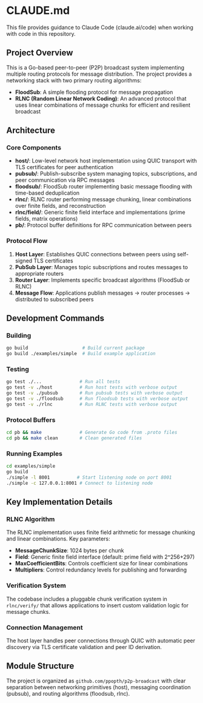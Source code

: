 # CLAUDE.md

This file provides guidance to Claude Code (claude.ai/code) when working with code in this repository.

## Project Overview

This is a Go-based peer-to-peer (P2P) broadcast system implementing multiple routing protocols for message distribution. The project provides a networking stack with two primary routing algorithms:

- **FloodSub**: A simple flooding protocol for message propagation
- **RLNC (Random Linear Network Coding)**: An advanced protocol that uses linear combinations of message chunks for efficient and resilient broadcast

## Architecture

### Core Components

- **host/**: Low-level network host implementation using QUIC transport with TLS certificates for peer authentication
- **pubsub/**: Publish-subscribe system managing topics, subscriptions, and peer communication via RPC messages  
- **floodsub/**: FloodSub router implementing basic message flooding with time-based deduplication
- **rlnc/**: RLNC router performing message chunking, linear combinations over finite fields, and reconstruction
- **rlnc/field/**: Generic finite field interface and implementations (prime fields, matrix operations)
- **pb/**: Protocol buffer definitions for RPC communication between peers

### Protocol Flow

1. **Host Layer**: Establishes QUIC connections between peers using self-signed TLS certificates
2. **PubSub Layer**: Manages topic subscriptions and routes messages to appropriate routers
3. **Router Layer**: Implements specific broadcast algorithms (FloodSub or RLNC)
4. **Message Flow**: Applications publish messages → router processes → distributed to subscribed peers

## Development Commands

### Building
```bash
go build                    # Build current package
go build ./examples/simple  # Build example application
```

### Testing
```bash
go test ./...              # Run all tests
go test -v ./host          # Run host tests with verbose output
go test -v ./pubsub        # Run pubsub tests with verbose output
go test -v ./floodsub      # Run floodsub tests with verbose output
go test -v ./rlnc          # Run RLNC tests with verbose output
```

### Protocol Buffers
```bash
cd pb && make              # Generate Go code from .proto files
cd pb && make clean        # Clean generated files
```

### Running Examples
```bash
cd examples/simple
go build
./simple -l 8001          # Start listening node on port 8001
./simple -c 127.0.0.1:8001 # Connect to listening node
```

## Key Implementation Details

### RLNC Algorithm
The RLNC implementation uses finite field arithmetic for message chunking and linear combinations. Key parameters:
- **MessageChunkSize**: 1024 bytes per chunk
- **Field**: Generic finite field interface (default: prime field with 2^256+297)
- **MaxCoefficientBits**: Controls coefficient size for linear combinations
- **Multipliers**: Control redundancy levels for publishing and forwarding

### Verification System
The codebase includes a pluggable chunk verification system in `rlnc/verify/` that allows applications to insert custom validation logic for message chunks.

### Connection Management
The host layer handles peer connections through QUIC with automatic peer discovery via TLS certificate validation and peer ID derivation.

## Module Structure

The project is organized as `github.com/ppopth/p2p-broadcast` with clear separation between networking primitives (host), messaging coordination (pubsub), and routing algorithms (floodsub, rlnc).